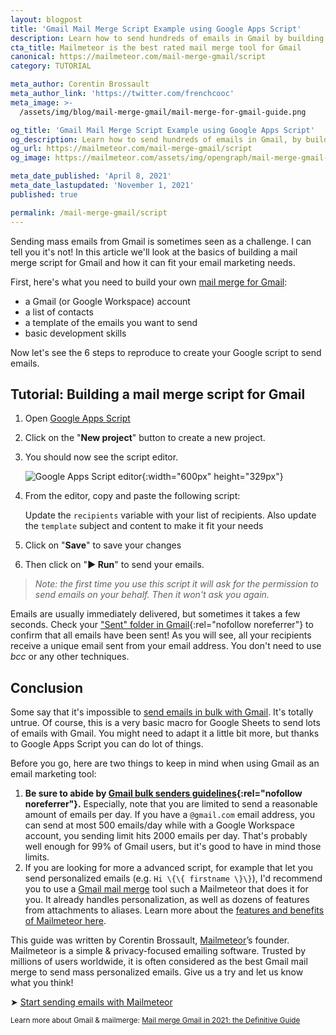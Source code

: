 ```yaml
---
layout: blogpost
title: 'Gmail Mail Merge Script Example using Google Apps Script'
description: Learn how to send hundreds of emails in Gmail by building your very own mail merge Gmail script.
cta_title: Mailmeteor is the best rated mail merge tool for Gmail
canonical: https://mailmeteor.com/mail-merge-gmail/script
category: TUTORIAL

meta_author: Corentin Brossault
meta_author_link: 'https://twitter.com/frenchcooc'
meta_image: >-
  /assets/img/blog/mail-merge-gmail/mail-merge-for-gmail-guide.png

og_title: 'Gmail Mail Merge Script Example using Google Apps Script'
og_description: Learn how to send hundreds of emails in Gmail, by building your very own mail merge Gmail script.
og_url: https://mailmeteor.com/mail-merge-gmail/script
og_image: https://mailmeteor.com/assets/img/opengraph/mail-merge-gmail-script.jpg

meta_date_published: 'April 8, 2021'
meta_date_lastupdated: 'November 1, 2021'
published: true

permalink: /mail-merge-gmail/script
---
```


Sending mass emails from Gmail is sometimes seen as a challenge. I can tell you it's not! In this article we'll look at the basics of building a mail merge script for Gmail and how it can fit your email marketing needs.

First, here's what you need to build your own [mail merge for Gmail](/mail-merge-gmail):

- a Gmail (or Google Workspace) account
- a list of contacts
- a template of the emails you want to send
- basic development skills

Now let's see the 6 steps to reproduce to create your Google script to send emails.

## Tutorial: Building a mail merge script for Gmail

1. Open [Google Apps Script](https://script.google.com/)

2. Click on the "**New project**" button to create a new project.

3. You should now see the script editor.

   ![Google Apps Script editor](/assets/img/blog/mail-merge-gmail/mail-merge-gmail-script-gas-editor.png){:width="600px" height="329px"}

4. From the editor, copy and paste the following script:

   <script src="https://gist.github.com/Frenchcooc/a2d12a7c663c6c432bb03ff3ea67b20d.js"></script>

   Update the `recipients` variable with your list of recipients. Also update the `template` subject and content to make it fit your needs

5. Click on "**Save**" to save your changes
6. Then click on "**▶️ Run**" to send your emails.

> _Note: the first time you use this script it will ask for the permission to send emails on your behalf. Then it won't ask you again._

Emails are usually immediately delivered, but sometimes it takes a few seconds. Check your ["Sent" folder in Gmail](https://mail.google.com/mail/#sent){:rel="nofollow noreferrer"} to confirm that all emails have been sent! As you will see, all your recipients receive a unique email sent from your email address. You don't need to use _bcc_ or any other techniques.

## Conclusion

Some say that it's impossible to [send emails in bulk with Gmail](/bulk-emails-gmail). It's totally untrue. Of course, this is a very basic macro for Google Sheets to send lots of emails with Gmail. You might need to adapt it a little bit more, but thanks to Google Apps Script you can do lot of things.

Before you go, here are two things to keep in mind when using Gmail as an email marketing tool:

1. **Be sure to abide by [Gmail bulk senders guidelines](https://support.google.com/mail/answer/81126?hl=en){:rel="nofollow noreferrer"}.** Especially, note that you are limited to send a reasonable amount of emails per day. If you have a `@gmail.com` email address, you can send at most 500 emails/day while with a Google Workspace account, you sending limit hits 2000 emails per day. That's probably well enough for 99% of Gmail users, but it's good to have in mind those limits.
2. If you are looking for more a advanced script, for example that let you send personalized emails (e.g. `Hi \{\{ firstname \}\}`), I'd recommend you to use a [Gmail mail merge](/gmail-mail-merge) tool such a Mailmeteor that does it for you. It already handles personalization, as well as dozens of features from attachments to aliases. Learn more about the [features and benefits of Mailmeteor here](/features).

<div class="blogpost-endnote">
  <p>This guide was written by Corentin Brossault, <a href="https://mailmeteor.com">Mailmeteor</a>’s founder. Mailmeteor is a simple & privacy-focused emailing software. Trusted by millions of users worldwide, it is often considered as the best Gmail mail merge to send mass personalized emails. Give us a try and let us know what you think!</p>

  <p>➤ <a href="https://mailmeteor.com" class="font-weight-bold">Start sending emails with Mailmeteor</a></p>
</div>

<small class="blogpost-related-articles">
Learn more about Gmail & mailmerge: 
<a href="/mail-merge-gmail/">Mail merge Gmail in 2021: the Definitive Guide</a>
</small>
